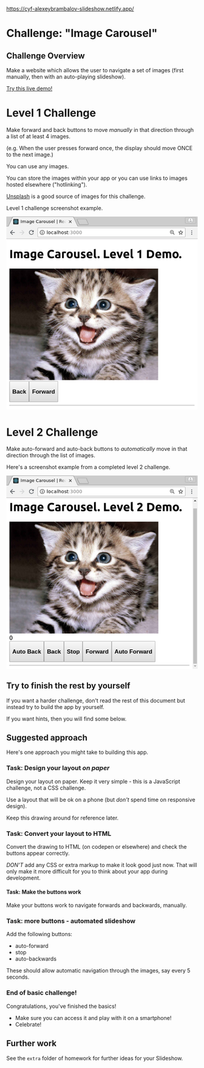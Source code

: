 https://cyf-alexeybrambalov-slideshow.netlify.app/

# Challenge: "Image Carousel"

## Challenge Overview

Make a website which allows the user to navigate a set of images (first manually, then with an auto-playing slideshow).

[Try this live demo!](https://cyf-image-carousel.netlify.com/)

# Level 1 Challenge

Make forward and back buttons to move _manually_ in that direction through a list of at least 4 images.

(e.g. When the user presses forward once, the display should move ONCE to the next image.)

You can use any images.

You can store the images within your app or you can use links to images hosted elsewhere ("hotlinking").

[Unsplash](https://unsplash.com/) is a good source of images for this challenge.

Level 1 challenge screenshot example.

![Example Screenshot](./example-screenshots/example-level1.png)

# Level 2 Challenge

Make auto-forward and auto-back buttons to _automatically_ move in that direction through the list of images.

Here's a screenshot example from a completed level 2 challenge.

![Example Screenshot](./example-screenshots/example-level2.png)

## Try to finish the rest by yourself

If you want a harder challenge, don't read the rest of this document but instead try to build the app by yourself.

If you want hints, then you will find some below.

## Suggested approach

Here's one approach you might take to building this app.

### Task: Design your layout _on paper_

Design your layout on paper. Keep it very simple - this is a JavaScript challenge, not a CSS challenge.

Use a layout that will be ok on a phone (but _don't_ spend time on responsive design).

Keep this drawing around for reference later.

### Task: Convert your layout to HTML

Convert the drawing to HTML (on codepen or elsewhere) and check the buttons appear correctly.

_DON'T_ add any CSS or extra markup to make it look good just now. That will only make it more difficult for you to think about your app during development.

#### Task: Make the buttons work

Make your buttons work to navigate forwards and backwards, manually.

### Task: more buttons - automated slideshow

Add the following buttons:

- auto-forward
- stop
- auto-backwards

These should allow automatic navigation through the images, say every 5 seconds.

### End of basic challenge!

Congratulations, you've finished the basics!

- Make sure you can access it and play with it on a smartphone!
- Celebrate!

## Further work

See the `extra` folder of homework for further ideas for your Slideshow.
